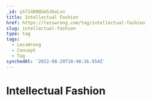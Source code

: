 ```yaml
---
_id: yS7248NQSm5J6xLvn
title: Intellectual Fashion
href: https://lesswrong.com/tag/intellectual-fashion
slug: intellectual-fashion
type: tag
tags:
  - LessWrong
  - Concept
  - Tag
synchedAt: '2022-08-29T10:48:16.954Z'
---
```


# Intellectual Fashion
